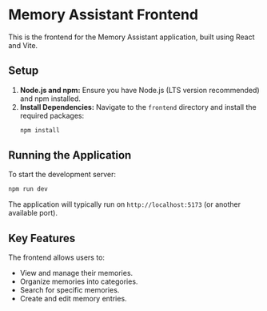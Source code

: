 # Memory Assistant Frontend

This is the frontend for the Memory Assistant application, built using React and Vite.

## Setup

1.  **Node.js and npm:** Ensure you have Node.js (LTS version recommended) and npm installed.
2.  **Install Dependencies:** Navigate to the `frontend` directory and install the required packages:
    ```bash
    npm install
    ```

## Running the Application

To start the development server:

```bash
npm run dev
```

The application will typically run on `http://localhost:5173` (or another available port).

## Key Features

The frontend allows users to:
-   View and manage their memories.
-   Organize memories into categories.
-   Search for specific memories.
-   Create and edit memory entries.
